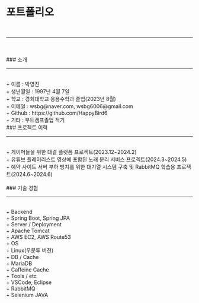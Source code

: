 # 포트폴리오<br/>
<br/>
<hr><br/>
<br/>
### 소개<br/>
<hr><br/>
+ 이름 : 박영진<br/>
+ 생년월일 : 1997년 4월 7일<br/>
+ 학교 : 경희대학교 응용수학과 졸업(2023년 8월)<br/>
+ 이메일 : wsbg@naver.com, wsbg6006@gmail.com<br/>
+ Github : https://github.com/HappyBird6<br/>
+ 기타 : 부트캠프졸업 적기<br/>
### 프로젝트 이력<br/>
<hr><br/>
+ 게이머들을 위한 대결 플랫폼 프로젝트(2023.12~2024.2)<br/>
+ 유튜브 플레이리스트 영상에 포함된 노래 분리 서비스 프로젝트(2024.3~2024.5)<br/>
+ 예약 사이트 서버 부하 방지를 위한 대기열 시스템 구축 및 RabbitMQ 학습용 프로젝트(2024.6~2024.6)<br/>
<br/>
### 기술 경험<br/>
<hr><br/>
+ Backend<br/>
	+ Spring Boot, Spring JPA<br/>
+ Server / Deployment<br/>
	+ Apache Tomcat<br/>
	+ AWS EC2, AWS Route53<br/>
+ OS<br/>
	+ Linux(우분투 버전)<br/>
+ DB / Cache<br/>
	+ MariaDB<br/>
	+ Caffeine Cache<br/>
+ Tools / etc<br/>
	+ VSCode, Eclipse<br/>
	+ RabbitMQ<br/>
	+ Selenium JAVA<br/>
